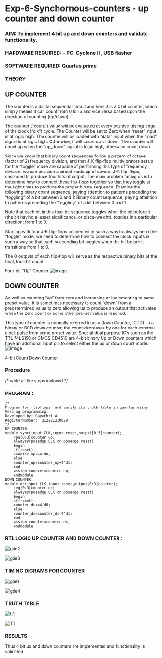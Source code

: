 # Exp-6-Synchornous-counters - up counter and down counter 
### AIM: To implement 4 bit up and down counters and validate  functionality.
### HARDWARE REQUIRED:  – PC, Cyclone II , USB flasher
### SOFTWARE REQUIRED:   Quartus prime
### THEORY 

## UP COUNTER 
The counter is a digital sequential circuit and here it is a 4 bit counter, which simply means it can count from 0 to 15 and vice versa based upon the direction of counting (up/down). 

The counter (“count“) value will be evaluated at every positive (rising) edge of the clock (“clk“) cycle.
The Counter will be set to Zero when “reset” input is at logic high.
The counter will be loaded with “data” input when the “load” signal is at logic high. Otherwise, it will count up or down.
The counter will count up when the “up_down” signal is logic high, otherwise count down

Since we know that binary count sequences follow a pattern of octave (factor of 2) frequency division, and that J-K flip-flop multivibrators set up for the “toggle” mode are capable of performing this type of frequency division, we can envision a circuit made up of several J-K flip-flops, cascaded to produce four bits of output.
The main problem facing us is to determine how to connect these flip-flops together so that they toggle at the right times to produce the proper binary sequence.
Examine the following binary count sequence, paying attention to patterns preceding the “toggling” of a bit between 0 and 1:
Binary count sequence, paying attention to patterns preceding the “toggling” of a bit between 0 and 1.

Note that each bit in this four-bit sequence toggles when the bit before it (the bit having a lesser significance, or place-weight), toggles in a particular direction: from 1 to 0.



 
 

Starting with four J-K flip-flops connected in such a way to always be in the “toggle” mode, we need to determine how to connect the clock inputs in such a way so that each succeeding bit toggles when the bit before it transitions from 1 to 0.

The Q outputs of each flip-flop will serve as the respective binary bits of the final, four-bit count:

 
 

Four-bit “Up” Counter
![image](https://user-images.githubusercontent.com/36288975/169644758-b2f4339d-9532-40c5-af40-8f4f8c942e2c.png)



## DOWN COUNTER 

As well as counting “up” from zero and increasing or incrementing to some preset value, it is sometimes necessary to count “down” from a predetermined value to zero allowing us to produce an output that activates when the zero count or some other pre-set value is reached.

This type of counter is normally referred to as a Down Counter, (CTD). In a binary or BCD down counter, the count decreases by one for each external clock pulse from some preset value. Special dual purpose IC’s such as the TTL 74LS193 or CMOS CD4510 are 4-bit binary Up or Down counters which have an additional input pin to select either the up or down count mode.
![image](https://user-images.githubusercontent.com/36288975/169644844-1a14e123-7228-4ed8-81a9-eb937dff4ac8.png)


4-bit Count Down Counter
### Procedure
/* write all the steps invloved */



### PROGRAM :
```
/*
Program for flipflops  and verify its truth table in quartus using Verilog programming.
Developed by: Gayathri A
RegisterNumber:  212221230028
*/
UP COUNTER:
module sync(input CLK,input reset,output[0:3]counter);
	reg[0:3]counter_up;
	always@(posedge CLK or posedge reset)
	begin
	if(reset)
	counter_up<=4'd0;
	else
	counter_up=counter_up+4'd1;
	end
	assign counter=counter_up;
	endmodule
DOWN COUNTER:
module dc(input CLK,input reset,output[0:3]counter);
	reg[0:3]counter_dc;
	always@(posedge CLK or posedge reset)
	begin
	if(reset)
	counter_dc<=4'd0;
	else
	counter_dc=counter_dc-4'd1;
	end
	assign counter=counter_dc;
	endmodule
```






### RTL LOGIC UP COUNTER AND DOWN COUNTER :



![gde2](https://user-images.githubusercontent.com/94154854/198285281-ee9d8e7c-9c06-431d-aaaa-c5cf7e869d0f.png)

![gde3](https://user-images.githubusercontent.com/94154854/198285442-54883417-d16f-44f8-83da-6eab7056e357.png)








### TIMING DIGRAMS FOR COUNTER  


![gde1](https://user-images.githubusercontent.com/94154854/198285251-05451f4e-5f72-405c-bc9e-4b603c4a636c.png)

![gde4](https://user-images.githubusercontent.com/94154854/198285473-7f2681f0-b239-434f-8202-b57d35259c8c.png)



### TRUTH TABLE 

![tt1](https://user-images.githubusercontent.com/94154854/198289596-38b13119-3c7c-4430-b5d7-c66b7351789f.png)

![TT](https://user-images.githubusercontent.com/94154854/198289653-4dbb9e22-a82f-493b-9fed-b39940eab474.png)



### RESULTS 

Thus 4 bit up and down counters are implemented and functionality is validated.
